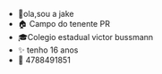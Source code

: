  - 🧡ola,sou a jake
 - 🏠 Campo do tenente PR
 - 🎓Colegio estadual victor bussmann
 - ✨ tenho 16 anos
 - 📱 4788491851
